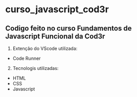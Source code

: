 # curso_javascript_cod3r
## Codigo feito no curso Fundamentos de Javascript Funcional da Cod3r
1. Extenção do VScode utilizada:
  - Code Runner
2. Tecnologis utilizadas:
  - HTML
  - CSS
  - Javascript
